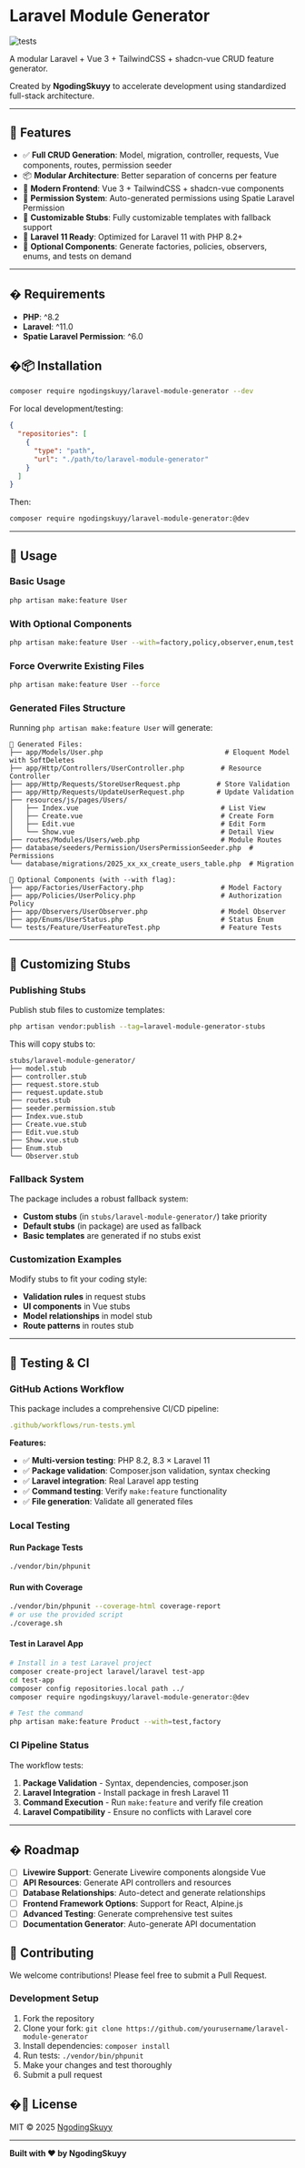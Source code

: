 # Laravel Module Generator

![tests](https://github.com/ilhamridho04/laravel-module-generator/actions/workflows/run-tests.yml/badge.svg)

A modular Laravel + Vue 3 + TailwindCSS + shadcn-vue CRUD feature generator.

Created by **NgodingSkuyy** to accelerate development using standardized full-stack architecture.

---

## 🚀 Features

- ✅ **Full CRUD Generation**: Model, migration, controller, requests, Vue components, routes, permission seeder
- 📦 **Modular Architecture**: Better separation of concerns per feature
- 🎨 **Modern Frontend**: Vue 3 + TailwindCSS + shadcn-vue components
- 🔐 **Permission System**: Auto-generated permissions using Spatie Laravel Permission
- 🧰 **Customizable Stubs**: Fully customizable templates with fallback support
- 🚀 **Laravel 11 Ready**: Optimized for Laravel 11 with PHP 8.2+
- 🔧 **Optional Components**: Generate factories, policies, observers, enums, and tests on demand

---

## � Requirements

- **PHP**: ^8.2
- **Laravel**: ^11.0
- **Spatie Laravel Permission**: ^6.0

## �📦 Installation

```bash
composer require ngodingskuyy/laravel-module-generator --dev
```

For local development/testing:

```json
{
  "repositories": [
    {
      "type": "path",
      "url": "./path/to/laravel-module-generator"
    }
  ]
}
```

Then:

```bash
composer require ngodingskuyy/laravel-module-generator:@dev
```

---

## 🔧 Usage

### Basic Usage

```bash
php artisan make:feature User
```

### With Optional Components

```bash
php artisan make:feature User --with=factory,policy,observer,enum,test
```

### Force Overwrite Existing Files

```bash
php artisan make:feature User --force
```

### Generated Files Structure

Running `php artisan make:feature User` will generate:

```
📁 Generated Files:
├── app/Models/User.php                              # Eloquent Model with SoftDeletes
├── app/Http/Controllers/UserController.php         # Resource Controller
├── app/Http/Requests/StoreUserRequest.php         # Store Validation
├── app/Http/Requests/UpdateUserRequest.php        # Update Validation
├── resources/js/pages/Users/
│   ├── Index.vue                                   # List View
│   ├── Create.vue                                  # Create Form
│   ├── Edit.vue                                    # Edit Form
│   └── Show.vue                                    # Detail View
├── routes/Modules/Users/web.php                    # Module Routes
├── database/seeders/Permission/UsersPermissionSeeder.php  # Permissions
└── database/migrations/2025_xx_xx_create_users_table.php  # Migration

📁 Optional Components (with --with flag):
├── app/Factories/UserFactory.php                   # Model Factory
├── app/Policies/UserPolicy.php                     # Authorization Policy
├── app/Observers/UserObserver.php                  # Model Observer
├── app/Enums/UserStatus.php                        # Status Enum
└── tests/Feature/UserFeatureTest.php               # Feature Tests
```

---

## 🧩 Customizing Stubs

### Publishing Stubs

Publish stub files to customize templates:

```bash
php artisan vendor:publish --tag=laravel-module-generator-stubs
```

This will copy stubs to:
```
stubs/laravel-module-generator/
├── model.stub
├── controller.stub
├── request.store.stub
├── request.update.stub
├── routes.stub
├── seeder.permission.stub
├── Index.vue.stub
├── Create.vue.stub
├── Edit.vue.stub
├── Show.vue.stub
├── Enum.stub
└── Observer.stub
```

### Fallback System

The package includes a robust fallback system:
- **Custom stubs** (in `stubs/laravel-module-generator/`) take priority
- **Default stubs** (in package) are used as fallback
- **Basic templates** are generated if no stubs exist

### Customization Examples

Modify stubs to fit your coding style:
- **Validation rules** in request stubs
- **UI components** in Vue stubs
- **Model relationships** in model stub
- **Route patterns** in routes stub

---

## 🧪 Testing & CI

### GitHub Actions Workflow

This package includes a comprehensive CI/CD pipeline:

```yaml
.github/workflows/run-tests.yml
```

**Features:**
- ✅ **Multi-version testing**: PHP 8.2, 8.3 × Laravel 11
- ✅ **Package validation**: Composer.json validation, syntax checking
- ✅ **Laravel integration**: Real Laravel app testing
- ✅ **Command testing**: Verify `make:feature` functionality
- ✅ **File generation**: Validate all generated files

### Local Testing

#### Run Package Tests
```bash
./vendor/bin/phpunit
```

#### Run with Coverage
```bash
./vendor/bin/phpunit --coverage-html coverage-report
# or use the provided script
./coverage.sh
```

#### Test in Laravel App
```bash
# Install in a test Laravel project
composer create-project laravel/laravel test-app
cd test-app
composer config repositories.local path ../
composer require ngodingskuyy/laravel-module-generator:@dev

# Test the command
php artisan make:feature Product --with=test,factory
```

### CI Pipeline Status

The workflow tests:
1. **Package Validation** - Syntax, dependencies, composer.json
2. **Laravel Integration** - Install package in fresh Laravel 11
3. **Command Execution** - Run `make:feature` and verify file creation
4. **Laravel Compatibility** - Ensure no conflicts with Laravel core

---

## � Roadmap

- [ ] **Livewire Support**: Generate Livewire components alongside Vue
- [ ] **API Resources**: Generate API controllers and resources
- [ ] **Database Relationships**: Auto-detect and generate relationships
- [ ] **Frontend Framework Options**: Support for React, Alpine.js
- [ ] **Advanced Testing**: Generate comprehensive test suites
- [ ] **Documentation Generator**: Auto-generate API documentation

## 🤝 Contributing

We welcome contributions! Please feel free to submit a Pull Request.

### Development Setup

1. Fork the repository
2. Clone your fork: `git clone https://github.com/yourusername/laravel-module-generator`
3. Install dependencies: `composer install`
4. Run tests: `./vendor/bin/phpunit`
5. Make your changes and test thoroughly
6. Submit a pull request

## �📄 License

MIT © 2025 [NgodingSkuyy](https://github.com/ilhamridho04)

---

**Built with ❤️ by NgodingSkuyy**
